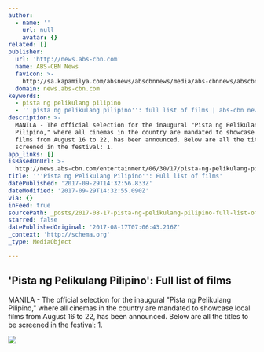 ```yaml
---
author:
  - name: ''
    url: null
    avatar: {}
related: []
publisher:
  url: 'http://news.abs-cbn.com'
  name: ABS-CBN News
  favicon: >-
    http://sa.kapamilya.com/absnews/abscbnnews/media/abs-cbnnews/abscbnmaster/newsfavicon.png
  domain: news.abs-cbn.com
keywords:
  - pista ng pelikulang pilipino
  - '''pista ng pelikulang pilipino'': full list of films | abs-cbn news'
description: >-
  MANILA - The official selection for the inaugural "Pista ng Pelikulang
  Pilipino," where all cinemas in the country are mandated to showcase local
  films from August 16 to 22, has been announced. Below are all the titles to be
  screened in the festival: 1.
app_links: []
isBasedOnUrl: >-
  http://news.abs-cbn.com/entertainment/06/30/17/pista-ng-pelikulang-pilipino-full-list-of-films
title: '''Pista ng Pelikulang Pilipino'': Full list of films'
datePublished: '2017-09-29T14:32:56.833Z'
dateModified: '2017-09-29T14:32:55.090Z'
via: {}
inFeed: true
sourcePath: _posts/2017-08-17-pista-ng-pelikulang-pilipino-full-list-of-films.md
starred: false
datePublishedOriginal: '2017-08-17T07:06:43.216Z'
_context: 'http://schema.org'
_type: MediaObject

---
```

<article style=""><h1>'Pista ng Pelikulang Pilipino': Full list of films</h1><p>MANILA - The official selection for the inaugural "Pista ng Pelikulang Pilipino," where all cinemas in the country are mandated to showcase local films from August 16 to 22, has been announced. Below are all the titles to be screened in the festival: 1.</p><img src="http://sa.kapamilya.com/absnews/abscbnnews/media/2017/entertainment/06/30/cine3.jpg" /></article>